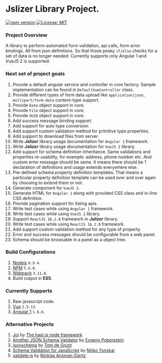 # Jslizer Library Project.

[![npm version](https://badge.fury.io/js/jslizer.svg)](https://badge.fury.io/js/jslizer)  [![License: MIT](https://img.shields.io/badge/License-MIT-yellow.svg)](https://opensource.org/licenses/MIT)

### Project Overview
A library to perform automated form validation, api calls, form error bindings. All from json definitions. So that those pesky `if/else` checks for a set of data is no longer needed. Currently supports only Angular 1 and VueJS 2 is supported.

### Next set of project goals
1. Provide a default angular service and controller in core factory. Sample implementation can be found in `DefaultVueController` class.
2. Provide different types of form data upload like `application/json`, `multipart/form-data` content-type support.
3. Provide `Date` object support in core.
4. Provide `File` object support in core.
5. Provide `UUID` object support in core.
6. Add success message binding support.
7. Add support for auto type conversion.
8. Add support custom validation method for primitive type properties.
9. Add support to download files from server.
10. Write ***Jslizer*** library usage documentation for `Angular 1` framework.
11. Write ***Jslizer*** library usage documentation for `VueJS 2` library.
12. Add support for schema definition inheritance. Same validations and properties re-usability, for example: address, phone number etc. And custom error message should be same. It means there should be 1 declaration of definitions and usage extends everywhere else.
13. Pre-defined schema property definition templates. That means a particular property definition template can be used over and over again by choosing to extend them or not.
14. Generate component for `VueJS 2`.
15. Generate HTML for `Angular 1` along with provided CSS class and in-line CSS definition.
16. Provide pagination support for listing apis.
17. Write test cases while using `Angular 1` framework.
18. Write test cases while using `VueJS 2` library.
19. Support `ReactJS 16.2.0` framework in ***Jslizer*** library.
20. Write test cases while using `ReactJS 16.2.0` framework.
21. Add support custom validation method for any type of property.
22. Error and success messages should be configurable from a web panel.
23. Schema should be browsable in a panel as a object tree.

### Build Configurations
1. [Nodejs](https://nodejs.org/dist/latest-v8.x/docs/api/) `8.9.4`.
2. [NPM](https://docs.npmjs.com/) `5.6.0`.
3. [Webpack](https://webpack.js.org/concepts/configuration/) `3.11.0`.
4. Build output in **ES5**.

### Currently Supports
1. Raw javascript code.
2. [Vue](https://vuejs.org/v2/guide/) `2.5.13`.
3. [Angular 1](https://docs.angularjs.org/tutorial) `1.6.6`.

### Alternative Projects
1. [Joi](https://github.com/hapijs/joi) by [The hapi.js node framework](https://github.com/hapijs/)
2. [Another JSON Schema Validator](https://github.com/epoberezkin/ajv) by [Evgeny Poberezkin](https://github.com/epoberezkin/)
3. [jsonschema](https://github.com/tdegrunt/jsonschema) by [Tom de Grunt](https://github.com/tdegrunt/)
4. [Schema Validation for JavaScript](https://github.com/Nijikokun/Validator) by [Nijiko Yonskai](https://github.com/Nijikokun/)
5. [validate.js](https://github.com/ansman/validate.js) by [Nicklas Ansman Giertz](https://github.com/ansman/)
